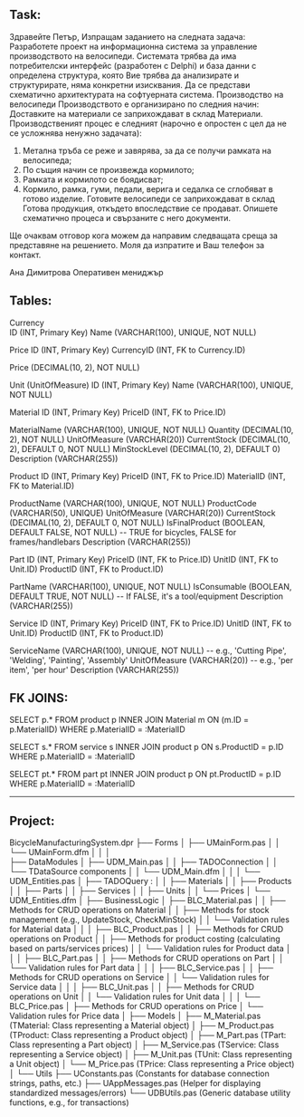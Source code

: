 


## Task:
Здравейте Петър,
 Изпращам заданието на следната задача:
Разработете проект на информационна система за управление производството на велосипеди. Системата трябва да има потребителски интерфейс (разработен с Delphi) и база данни с определена структура, която Вие трябва да анализирате и структурирате, няма конкретни изисквания. Да се представи схематично архитектурата на софтуерната система.
 Производство на велосипеди
Производството е организирано по следния начин:
Доставките на материали се заприхождават в склад Материали.
Производственият процес е следният (нарочно е опростен с цел да не се усложнява ненужно задачата):
1.	Метална тръба се реже и завярява, за да се получи рамката на велосипеда;
2.	По същия начин се произвежда кормилото;
3.	Рамката и кормилото се боядисват;
4.	Кормило, рамка, гуми, педали, верига и седалка се сглобяват в готово изделие.
Готовите велосипеди се заприхождават в склад Готова продукция, откъдето впоследствие се продават.
Опишете схематично процеса и свързаните с него документи.
 
Ще очаквам отговор кога можем да направим следващата среща за представяне на решението.
Моля да изпратите и Ваш телефон за контакт.
 
Ана Димитрова
Оперативен мениджър






## Tables:

Currency  
  ID (INT, Primary Key)
  Name (VARCHAR(100), UNIQUE, NOT NULL)

Price 
 ID (INT, Primary Key)
 CurrencyID  (INT, FK to Currency.ID)
 
 Price (DECIMAL(10, 2), NOT NULL)
 
 
Unit (UnitOfMeasure)
  ID (INT, Primary Key)
  Name (VARCHAR(100), UNIQUE, NOT NULL)


Material 
 ID (INT, Primary Key) 
 PriceID (INT, FK to Price.ID) 

 MaterialName (VARCHAR(100), UNIQUE, NOT NULL)
 Quantity (DECIMAL(10, 2), NOT NULL)
 UnitOfMeasure (VARCHAR(20))
 CurrentStock (DECIMAL(10, 2), DEFAULT 0, NOT NULL)
 MinStockLevel (DECIMAL(10, 2), DEFAULT 0) 
 Description (VARCHAR(255))


Product
 ID (INT, Primary Key)
 PriceID (INT, FK to Price.ID)
 MaterialID (INT, FK to Material.ID)
  
 ProductName (VARCHAR(100), UNIQUE, NOT NULL)
 ProductCode (VARCHAR(50), UNIQUE)
 UnitOfMeasure (VARCHAR(20))
 CurrentStock (DECIMAL(10, 2), DEFAULT 0, NOT NULL)
 IsFinalProduct (BOOLEAN, DEFAULT FALSE, NOT NULL) -- TRUE for bicycles, FALSE for frames/handlebars
 Description (VARCHAR(255))


Part
 ID (INT, Primary Key)
 PriceID (INT, FK to Price.ID)
 UnitID (INT, FK to Unit.ID)
 ProductID (INT, FK to Product.ID)



 PartName (VARCHAR(100), UNIQUE, NOT NULL)
 IsConsumable (BOOLEAN, DEFAULT TRUE, NOT NULL) -- If FALSE, it's a tool/equipment
 Description (VARCHAR(255))


Service
 ID (INT, Primary Key)
 PriceID (INT, FK to Price.ID)
 UnitID (INT, FK to Unit.ID)
 ProductID (INT, FK to Product.ID)


 ServiceName (VARCHAR(100), UNIQUE, NOT NULL) -- e.g., 'Cutting Pipe', 'Welding', 'Painting', 'Assembly'
 UnitOfMeasure (VARCHAR(20)) -- e.g., 'per item', 'per hour'
 Description (VARCHAR(255))





## FK JOINS:
SELECT p.* FROM product p 
INNER JOIN Material m ON (m.ID = p.MaterialID) 
WHERE p.MaterialID = :MaterialID


SELECT s.* FROM service s 
INNER JOIN product p ON s.ProductID = p.ID 
WHERE p.MaterialID = :MaterialID


SELECT pt.* FROM part pt 
INNER JOIN product p ON pt.ProductID = p.ID 
WHERE  p.MaterialID = :MaterialID

---


## Project: 
BicycleManufacturingSystem.dpr
├── Forms
│   ├── UMainForm.pas 
│   │   └── UMainForm.dfm
│   │
│   
├── DataModules
│   ├── UDM_Main.pas 
│   │   ├── TADOConnection 
│   │   └── TDataSource components 
│   │   └── UDM_Main.dfm
│   │
│   └── UDM_Entities.pas 
│       ├── TADOQuery :
│       │   ├── Materials
│       │   ├── Products
│       │   ├── Parts
│       │   ├── Services
│       │   ├── Units
│       │   └── Prices
│       └── UDM_Entities.dfm
│
├── BusinessLogic
│   ├── BLC_Material.pas
│   │   ├── Methods for CRUD operations on Material
│   │   ├── Methods for stock management (e.g., UpdateStock, CheckMinStock)
│   │   └── Validation rules for Material data
│   │
│   ├── BLC_Product.pas 
│   │   ├── Methods for CRUD operations on Product
│   │   ├── Methods for product costing (calculating based on parts/services prices)
│   │   └── Validation rules for Product data
│   │
│   ├── BLC_Part.pas 
│   │   ├── Methods for CRUD operations on Part
│   │   └── Validation rules for Part data
│   │
│   ├── BLC_Service.pas 
│   │   ├── Methods for CRUD operations on Service
│   │   └── Validation rules for Service data
│   │
│   ├── BLC_Unit.pas 
│   │   ├── Methods for CRUD operations on Unit
│   │   └── Validation rules for Unit data
│   │
│   └── BLC_Price.pas
│       ├── Methods for CRUD operations on Price
│       └── Validation rules for Price data
│
├── Models 
│   ├── M_Material.pas (TMaterial: Class representing a Material object)
│   ├── M_Product.pas (TProduct: Class representing a Product object)
│   ├── M_Part.pas (TPart: Class representing a Part object)
│   ├── M_Service.pas (TService: Class representing a Service object)
│   ├── M_Unit.pas (TUnit: Class representing a Unit object)
│   └── M_Price.pas (TPrice: Class representing a Price object)
│
└── Utils
    ├── UConstants.pas (Constants for database connection strings, paths, etc.)
    ├── UAppMessages.pas (Helper for displaying standardized messages/errors)
    └── UDBUtils.pas (Generic database utility functions, e.g., for transactions)
